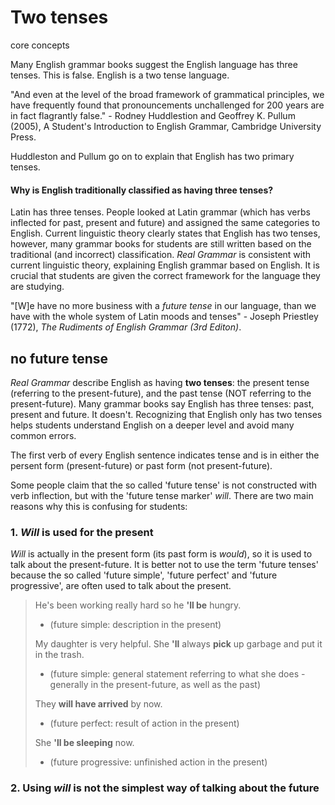 # Two tenses
core concepts

Many English grammar books suggest the English language has three tenses. This is false. English is a two tense language.

"And even at the level of the broad framework of grammatical principles, we have frequently found that pronouncements unchallenged for 200 years are in fact flagrantly false." - Rodney Huddlestion and Geoffrey K. Pullum (2005), A Student's Introduction to English Grammar, Cambridge University Press.

Huddleston and Pullum go on to explain that English has two primary tenses.

#### Why is English traditionally classified as having three tenses?

Latin has three tenses. People looked at Latin grammar (which has verbs inflected for past, present and future) and assigned the same categories to English. Current linguistic theory clearly states that English has two tenses, however, many grammar books for students are still written based on the traditional (and incorrect) classification. *Real Grammar* is consistent with current linguistic theory, explaining English grammar based on English. It is crucial that students are given the correct framework for the language they are studying.

"[W]e have no more business with a *future tense* in our language, than we have with the whole system of Latin moods and tenses" - Joseph Priestley (1772), *The Rudiments of English Grammar (3rd Editon)*.

## no future tense
*Real Grammar* describe English as having **two tenses**: the present tense (referring to the present-future), and the past tense (NOT referring to the present-future). Many grammar books say English has three tenses: past, present and future. It doesn't. Recognizing that English only has two tenses helps students understand English on a deeper level and avoid many common errors.

The first verb of every English sentence indicates tense and is in either the persent form (present-future) or past form (not present-future).

Some people claim that the so called 'future tense' is not constructed with verb inflection, but with the 'future tense marker' *will*. There are two main reasons why this is confusing for students:

### 1. *Will* is used for the present
*Will* is actually in the present form (its past form is *would*), so it is used to talk about the present-future. It is better not to use the term 'future tenses' because the so called 'future simple', 'future perfect' and 'future progressive', are often used to talk about the present.
> He's been working really hard so he **'ll be** hungry.
> - (future simple: description in the present)
>
> My daughter is very helpful. She **'ll** always **pick** up garbage and put it in the trash.
> - (future simple: general statement referring to what she does - generally in the present-future, as well as the past)
>
> They **will have arrived** by now.
> - (future perfect: result of action in the present)
>
> She **'ll be sleeping** now.
> - (future progressive: unfinished action in the present)

### 2. Using *will* is not the simplest way of talking about the future
